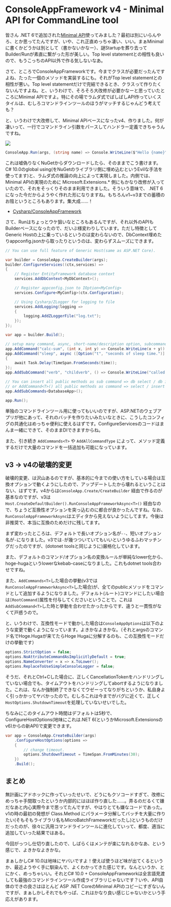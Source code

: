 # ConsoleAppFramework v4 - Minimal API for CommandLine tool

皆さん .NET 6で追加された[Minimal API](https://docs.microsoft.com/ja-jp/aspnet/core/fundamentals/minimal-apis)使ってみました？最初は別にいらんやろ、とか思ってたんですが、いや、これ正直めっちゃ凄い、いい。まぁMinimalに書くかどうかは別として（書かないかなー）、謎Startupを葬り去ってBuilder/Runが素直に繋がった形が美しい。Top level statementとの相性も良いので、もうこっちのAPI以外で作る気しないなあ。

さて、ところでConsoleAppFrameworkです。今までクラスが必要だったんですよね、たった一個のメソッドを実装するにも。それがTop level statementとの相性が悪い。Top level statementだけで完結できるとき、クラスって作りたくないんですよね。と、いうわけで、そろそろ大改修が必要かなーと思っていたところにMinimal APIですよ。特にその場でラムダ式でばしばしAPI作っていくスタイルは、むしろコマンドラインツールのほうがマッチするじゃんどう考えても？

と、いうわけで大改修して、Minimal APIベースになったv4、作りました。何が凄いって、一行でコマンドライン引数をパースしてハンドラー定義できちゃうんですね。

![](https://user-images.githubusercontent.com/46207/147662718-f7756523-67a9-4295-b090-3cfc94203017.png)

```csharp
ConsoleApp.Run(args, (string name) => Console.WriteLine($"Hello {name}"));
```

これは嘘偽りなくNuGetからダウンロードしたら、そのままでこう書けます。C# 10.0のglobal using(をNuGetのライブラリ側に埋め込むというEvilな手法を使ってます)と、ラムダ式の推論の向上によって実現しました。内側では、Minimal APIの実現のために Microsoft.Extensions.* 側にもかなり改修が入っていたので、それをそっくりそのまま利用できました。そういう意味で、 .NET 6になった今だからようやく作れた形になりますね。もちろんv1~v3までの蓄積のお陰というところもあります。集大成……！

* [Cysharp/ConsoleAppFramework](https://github.com/Cysharp/ConsoleAppFramework/)

さて、Runはちょっとウケ狙いなところもあるんですが、それ以外のAPIもBuilderベースになったので、だいぶ様変わりしています。ただし特徴としてGeneric Hostの上に乗っているというのは変わらないので、DbContext埋めたりappconfig.jsonから取ったりというのは、変わらずスムーズにできます。

```csharp
// You can use full feature of Generic Host(same as ASP.NET Core).

var builder = ConsoleApp.CreateBuilder(args);
builder.ConfigureServices((ctx,services) =>
{
    // Register EntityFramework database context
    services.AddDbContext<MyDbContext>();

    // Register appconfig.json to IOption<MyConfig>
    services.Configure<MyConfig>(ctx.Configuration);

    // Using Cysharp/ZLogger for logging to file
    services.AddLogging(logging =>
    {
        logging.AddZLoggerFile("log.txt");
    });
});

var app = builder.Build();

// setup many command, async, short-name/description option, subcommand, DI
app.AddCommand("calc-sum", (int x, int y) => Console.WriteLine(x + y));
app.AddCommand("sleep", async ([Option("t", "seconds of sleep time.")] int time) =>
{
    await Task.Delay(TimeSpan.FromSeconds(time));
});
app.AddSubCommand("verb", "childverb", () => Console.WriteLine("called via 'verb childverb'"));

// You can insert all public methods as sub command => db select / db insert
// or AddCommand<T>() all public methods as command => select / insert
app.AddSubCommands<DatabaseApp>();

app.Run();
```

単独のコマンドラインツール用に使ってもいいのですが、ASP.NETのウェブアプリが他にあって、それのバッチを作りたいみたいなときに、こうしたコンフィグの共通化はめっちゃ便利に使えるはずです。ConfigureServicesのコードはまんま一緒にできて、そのままDIできますからね。

また、引き続き `AddCommands<T>` や `AddAllCommandType` によって、メソッド定義するだけで大量のコマンドを一括追加も可能になっています。

v3 -> v4の破壊的変更
---
破壊的変更、は沢山あるのですが、基本的に今までの使い方をしている場合は互換オプションで動くようにしたので、アップデートしたから壊れるということはない、はずです。v4からは`ConsoleApp.Create/CreateBuilder` 経由で作るのが基本なのですが、v3は `Host.CreateDefaultBuilder().RunConsoleAppFrameworkAsync<T>()` 経由なので、ちょうど互換性オプションを突っ込むのに都合が良かったんですね。なお、`RunConsoleAppFrameworkAsync`はエディタから見えないようにしてます。今後は非推奨で、本当に互換のためだけに残してます。

まず変わったところは、デフォルトで長いオプション名が`--`、短いオプション名が`-`になりました。v3では`-`が幾つついていてもいいというゆるふわマッチングだったのですが、(dotonet toolsと同じように)厳格化しています。

また、デフォルトのコマンド/オプション名の変換ルールが単純なlower化から、hoge-hugaというlowerなkebab-caseになりました。これもdotnet tools合わせですね。

また、`AddCommands<T>`した場合の挙動(v3では`RunConsoleAppFrameworkAsync<T>`した場合)が、全てのpublicメソッドをコマンドとして追加するようになりました。デフォルト(ルート)コマンドにしたい場合は`[RootCommand]`属性を付与してくださいということで。これは`AddSubCommand<T>`した時と挙動を合わせたかったからです、違うと一貫性がなくて戸惑うので。

と、いうわけで、互換性モードで動かした場合は`ConsoleAppOptions`は以下のような変更で動くようになっています。よきかなよきかな。（それとargsのコマンド名でHoge.Hugaが来てたらHoge Hugaに分解するのも、この互換性モードだけの挙動です）

```csharp
options.StrictOption = false;
options.NoAttributeCommandAsImplicitlyDefault = true;
options.NameConverter = x => x.ToLower();
options.ReplaceToUseSimpleConsoleLogger = false;
```

そうだ、それとCtrl+Cした場合に、正しくCancellationTokenをハンドリングしていない場合でも、タイムアウトをハンドリングしてabortするようになりました。これは、なんか強制終了できなくてウゼーってなりがちというか、私自身よく引っかかってヤバかったので。むしろこれは今までがバグに近くて、正しく`HostOptions.ShutdownTimeout`を処理していないせいでした。

ちなみにこのタイムアウト時間はデフォルトは5秒で、ConfigureHostOptions(地味にこれは.NET 6(というかMicrosoft.Extensionsのv6)からの新API)で変更できます。

```csharp
var app = ConsoleApp.CreateBuilder(args)
    .ConfigureHostOptions(options =>
    {
        // change timeout.
        options.ShutdownTimeout = TimeSpan.FromMinutes(30);
    })
    .Build();
```

まとめ
---
無計画にアドホックに作っていったせいで、どうにもクソコードすぎて、改修にめっちゃ手間取ったというか内部的にはほぼ作り直した……。弄るのだるくて嫌だなあと内心実際今まで思ってたんですが、やはりとても嫌なコードであった。v1の時の最初の発想が Class.Method にパラメータ分解してバッチを大量に作りたい(そもそもライブラリ名もMicroBatchFrameworkだったし)というものだけだったのが、徐々に汎用コマンドラインツールに進化していって、都度、適当に追加していった結果ではある。

今回がっつし仕切り直したので、しばらくはメンテが楽になれるかなあ、という感じで、よきかなよきかな。

まぁしかしC# 10.0は地味にヤバいですよ！使えば使うほど味が出てくるというか、最近ようやく手に馴染んで、よくわかってきた感じです。なんというか、とにかく、めっちゃいい。それとC# 10.0 + ConsoleAppFrameworkは全言語見渡しても最強のコマンドラインツール作成ライブラリじゃないです？いや、API自体のできの良さはほとんど ASP .NET CoreのMinimal APIのコピーにすぎないんですが、まぁしかしそれでもやっぱ、これはかなり良い感じじゃないかという手応えがあります。